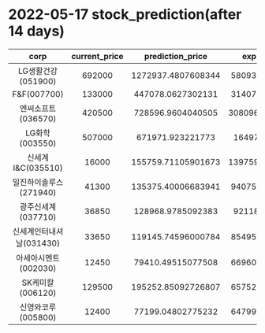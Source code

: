 # 2022-05-17 stock_prediction(after 14 days)

|   corp   |   current_price   |   prediction_price   |   expected_profit   |
|:--------:|:-----------------:|:--------------------:|:-------------------:|
|LG생활건강(051900)|692000|1272937.4807608344|580937.4807608344|
|F&F(007700)|133000|447078.0627302131|314078.0627302131|
|엔씨소프트(036570)|420500|728596.9604040505|308096.96040405054|
|LG화학(003550)|507000|671971.923221773|164971.923221773|
|신세계 I&C(035510)|16000|155759.71105901673|139759.71105901673|
|일진하이솔루스(271940)|41300|135375.40006683941|94075.40006683941|
|광주신세계(037710)|36850|128968.9785092383|92118.9785092383|
|신세계인터내셔날(031430)|33650|119145.74596000784|85495.74596000784|
|아세아시멘트(002030)|12450|79410.49515077508|66960.49515077508|
|SK케미칼(006120)|129500|195252.85092726807|65752.85092726807|
|신영와코루(005800)|12400|77199.04802775232|64799.04802775232|
